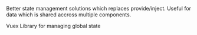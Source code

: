Better state management solutions which replaces provide/inject. Useful for data which is shared accross multiple components.

Vuex Library for managing global state
